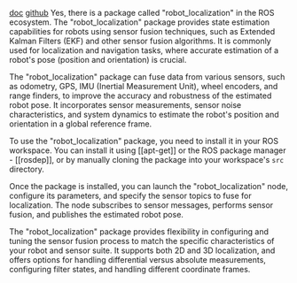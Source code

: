 [doc](http://docs.ros.org/noetic/api/robot_localization/html/index.html)
[github](https://github.com/cra-ros-pkg/robot_localization)
Yes, there is a package called "robot_localization" in the ROS ecosystem. The "robot_localization" package provides state estimation capabilities for robots using sensor fusion techniques, such as Extended Kalman Filters (EKF) and other sensor fusion algorithms. It is commonly used for localization and navigation tasks, where accurate estimation of a robot's pose (position and orientation) is crucial.

The "robot_localization" package can fuse data from various sensors, such as odometry, GPS, IMU (Inertial Measurement Unit), wheel encoders, and range finders, to improve the accuracy and robustness of the estimated robot pose. It incorporates sensor measurements, sensor noise characteristics, and system dynamics to estimate the robot's position and orientation in a global reference frame.

To use the "robot_localization" package, you need to install it in your ROS workspace. You can install it using [[apt-get]] or the ROS package manager - [[rosdep]], or by manually cloning the package into your workspace's `src` directory.

Once the package is installed, you can launch the "robot_localization" node, configure its parameters, and specify the sensor topics to fuse for localization. The node subscribes to sensor messages, performs sensor fusion, and publishes the estimated robot pose.

The "robot_localization" package provides flexibility in configuring and tuning the sensor fusion process to match the specific characteristics of your robot and sensor suite. It supports both 2D and 3D localization, and offers options for handling differential versus absolute measurements, configuring filter states, and handling different coordinate frames.
